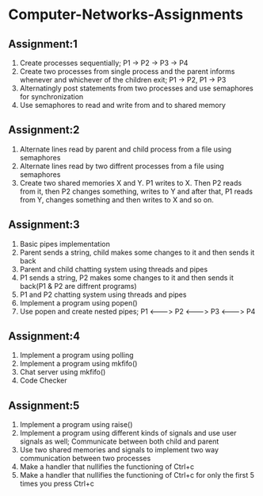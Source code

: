 # Computer-Networks-Assignments
## Assignment:1
1) Create processes sequentially; P1 -> P2 -> P3 -> P4
2) Create two processes from single process and the parent informs whenever and whichever of the children exit; P1 -> P2, P1 -> P3
3) Alternatingly post statements from two processes and use semaphores for synchronization
4) Use semaphores to read and write from and to shared memory

## Assignment:2
1) Alternate lines read by parent and child process from a file using semaphores
2) Alternate lines read by two diffrent processes from a file using semaphores
3) Create two shared memories X and Y. P1 writes to X. Then P2 reads from it, then P2 changes something, writes to Y and after that, P1 reads from Y,
   changes something and then writes to X and so on.

## Assignment:3
1) Basic pipes implementation
2) Parent sends a string, child makes some changes to it and then sends it back
3) Parent and child chatting system using threads and pipes
4) P1 sends a string, P2 makes some changes to it and then sends it back(P1 & P2 are diffrent programs)
5) P1 and P2 chatting system using threads and pipes
6) Implement a program using popen()
7) Use popen and create nested pipes; P1 <---> P2 <---> P3 <---> P4

## Assignment:4
1) Implement a program using polling
2) Implement a program using mkfifo()
3) Chat server using mkfifo()
4) Code Checker

## Assignment:5
1) Implement a program using raise()
2) Implement a program using different kinds of signals and use user signals as well; Communicate between both child and parent
3) Use two shared memories and signals to implement two way communication between two processes
4) Make a handler that nullifies the functioning of Ctrl+c
5) Make a handler that nullifies the functioning of Ctrl+c for only the first 5 times you press Ctrl+c
